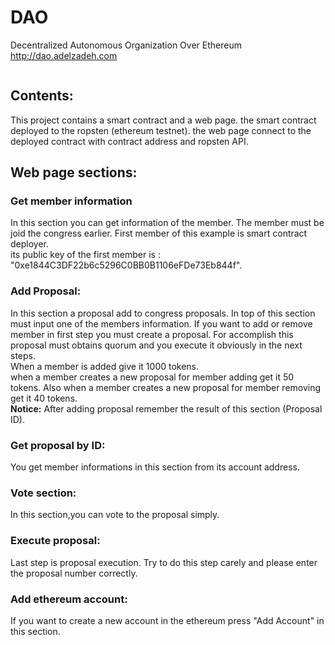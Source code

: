 # DAO
Decentralized Autonomous Organization Over Ethereum
http://dao.adelzadeh.com

```

```
## Contents:
This project contains a smart contract and a web page.
the smart contract deployed to the ropsten (ethereum testnet).
the web page connect to the deployed contract with contract address and ropsten API.

## Web page sections:
### Get member information
In this section you can get information of the member.
The member must be joid the congress earlier.
First member of this example is smart contract deployer.<br/>
its public key of the first member is : "0xe1844C3DF22b6c5296C0BB0B1106eFDe73Eb844f".

### Add Proposal:
In this section a proposal add to congress proposals.
In top of this section must input one of the members information.
If you want to add or remove member in first step you must create a proposal.
For accomplish this proposal must obtains quorum and you execute it obviously in the next steps.<br/>
When a member is added give it 1000 tokens.<br/>
when a member creates a new proposal for member adding get it 50 tokens.
Also when a member creates a new proposal for member removing get it 40 tokens.<br/>
<b>Notice:</b> After adding proposal remember the result of this section (Proposal ID).

### Get proposal by ID:
You get member informations in this section from its account address.

### Vote section:
In this section,you can vote to the proposal simply.

### Execute proposal:
Last step is proposal execution.
Try to do this step carely and please enter the proposal number correctly.

### Add ethereum account:
If you want to create a new account in the ethereum press "Add Account" in this section.






